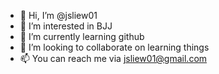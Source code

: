 - 👋 Hi, I’m @jsliew01
- 👀 I’m interested in BJJ
- 🌱 I’m currently learning github
- 💞️ I’m looking to collaborate on learning things
- 📫 You can reach me via jsliew01@gmail.com

<!---
jsliew01/jsliew01 is a ✨ special ✨ repository because its `README.md` (this file) appears on your GitHub profile.
You can click the Preview link to take a look at your changes.
--->

